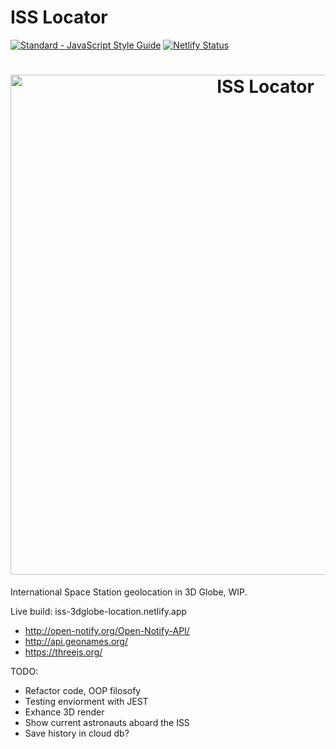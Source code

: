 # ISS Locator
<a href="https://standardjs.com"><img src="https://img.shields.io/badge/code_style-standard-brightgreen.svg" alt="Standard - JavaScript Style Guide"></a>
[![Netlify Status](https://api.netlify.com/api/v1/badges/ace38cb4-f72f-4324-84d7-aa06446d46be/deploy-status)](https://app.netlify.com/sites/iss-3dglobe-location/deploys)

<h1 align="center">
  <img src="https://raw.githubusercontent.com/kikeonline/iss-locator/main/screenshot.gif" alt="ISS Locator" width="800">
  <br>
</h1>

International Space Station geolocation in 3D Globe, WIP.

Live build: iss-3dglobe-location.netlify.app

- http://open-notify.org/Open-Notify-API/
- http://api.geonames.org/
- https://threejs.org/

TODO:

- Refactor code, OOP filosofy
- Testing enviorment with JEST
- Exhance 3D render
- Show current astronauts aboard the ISS
- Save history in cloud db?